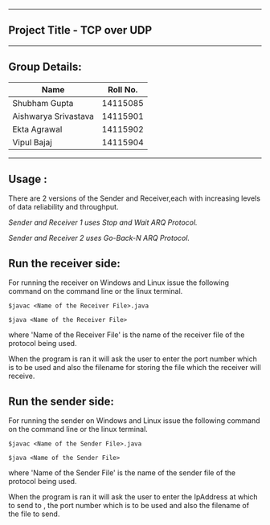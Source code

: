 ------------------------------------
Project Title - TCP over UDP
------------------------------------


------------------------------------
Group Details:
------------------------------------
 | Name                 | Roll No.  |  
 |----------------------|-----------|
 | Shubham Gupta        | 14115085  |
 | Aishwarya Srivastava | 14115901  | 
 | Ekta Agrawal         | 14115902  |
 | Vipul Bajaj          | 14115904  |


------------------------------------
Usage :
------------------------------------
There are 2 versions of the Sender and Receiver,each with increasing levels of data reliability and throughput.

*Sender and Receiver 1 uses Stop and Wait ARQ Protocol.*

*Sender and Receiver 2 uses Go-Back-N ARQ Protocol.*


## Run the receiver side:

For running the receiver on Windows and Linux issue the following command on the command line or the linux terminal.

```
$javac <Name of the Receiver File>.java

$java <Name of the Receiver File>
```
where 'Name of the Receiver File' is the name of the receiver file of the protocol being used.

When the program is ran it will ask the user to enter the port number which is to be used and also the filename for storing the file which the receiver will receive. 
 
## Run the sender side:

For running the sender on Windows and Linux issue the following command on the command line or the linux terminal.

```
$javac <Name of the Sender File>.java

$java <Name of the Sender File>
```
where 'Name of the Sender File' is the name of the sender file of the protocol being used.

When the program is ran it will ask the user to enter the IpAddress  at which to send to , the port number which is to be used and also the filename of the file to send.
